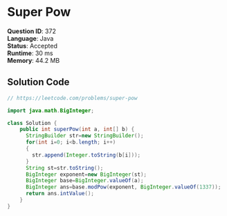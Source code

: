 # Super Pow

**Question ID**: 372  
**Language**: Java  
**Status**: Accepted  
**Runtime**: 30 ms  
**Memory**: 44.2 MB  

## Solution Code
```java
// https://leetcode.com/problems/super-pow

import java.math.BigInteger;

class Solution {
    public int superPow(int a, int[] b) {
      StringBuilder str=new StringBuilder();
      for(int i=0; i<b.length; i++)
      {
        str.append(Integer.toString(b[i]));
      }
      String st=str.toString();
      BigInteger exponent=new BigInteger(st);
      BigInteger base=BigInteger.valueOf(a);
      BigInteger ans=base.modPow(exponent, BigInteger.valueOf(1337));
      return ans.intValue();
    }
}
```
